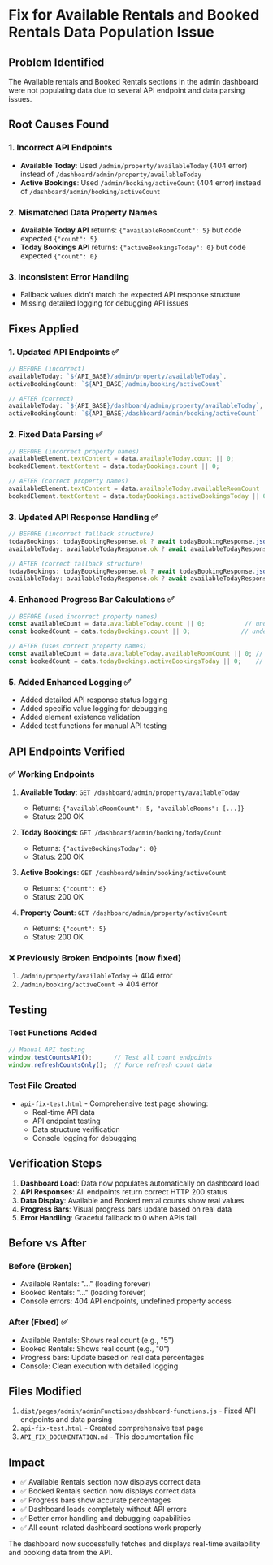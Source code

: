 # Fix for Available Rentals and Booked Rentals Data Population Issue

## Problem Identified
The Available rentals and Booked Rentals sections in the admin dashboard were not populating data due to several API endpoint and data parsing issues.

## Root Causes Found

### 1. **Incorrect API Endpoints**
- **Available Today**: Used `/admin/property/availableToday` (404 error) instead of `/dashboard/admin/property/availableToday`
- **Active Bookings**: Used `/admin/booking/activeCount` (404 error) instead of `/dashboard/admin/booking/activeCount`

### 2. **Mismatched Data Property Names**
- **Available Today API** returns: `{"availableRoomCount": 5}` but code expected `{"count": 5}`
- **Today Bookings API** returns: `{"activeBookingsToday": 0}` but code expected `{"count": 0}`

### 3. **Inconsistent Error Handling**
- Fallback values didn't match the expected API response structure
- Missing detailed logging for debugging API issues

## Fixes Applied

### 1. **Updated API Endpoints** ✅
```javascript
// BEFORE (incorrect)
availableToday: `${API_BASE}/admin/property/availableToday`,           // 404 error
activeBookingCount: `${API_BASE}/admin/booking/activeCount`            // 404 error

// AFTER (correct)
availableToday: `${API_BASE}/dashboard/admin/property/availableToday`, // ✅ works
activeBookingCount: `${API_BASE}/dashboard/admin/booking/activeCount`  // ✅ works
```

### 2. **Fixed Data Parsing** ✅
```javascript
// BEFORE (incorrect property names)
availableElement.textContent = data.availableToday.count || 0;           // undefined
bookedElement.textContent = data.todayBookings.count || 0;              // undefined

// AFTER (correct property names)
availableElement.textContent = data.availableToday.availableRoomCount || 0; // ✅ works
bookedElement.textContent = data.todayBookings.activeBookingsToday || 0;    // ✅ works
```

### 3. **Updated API Response Handling** ✅
```javascript
// BEFORE (incorrect fallback structure)
todayBookings: todayBookingResponse.ok ? await todayBookingResponse.json() : { count: 0 },
availableToday: availableTodayResponse.ok ? await availableTodayResponse.json() : { count: 0 },

// AFTER (correct fallback structure)
todayBookings: todayBookingResponse.ok ? await todayBookingResponse.json() : { activeBookingsToday: 0 },
availableToday: availableTodayResponse.ok ? await availableTodayResponse.json() : { availableRoomCount: 0 },
```

### 4. **Enhanced Progress Bar Calculations** ✅
```javascript
// BEFORE (used incorrect property names)
const availableCount = data.availableToday.count || 0;           // undefined
const bookedCount = data.todayBookings.count || 0;              // undefined

// AFTER (uses correct property names)
const availableCount = data.availableToday.availableRoomCount || 0; // ✅ works
const bookedCount = data.todayBookings.activeBookingsToday || 0;    // ✅ works
```

### 5. **Added Enhanced Logging** ✅
- Added detailed API response status logging
- Added specific value logging for debugging
- Added element existence validation
- Added test functions for manual API testing

## API Endpoints Verified

### ✅ Working Endpoints
1. **Available Today**: `GET /dashboard/admin/property/availableToday`
   - Returns: `{"availableRoomCount": 5, "availableRooms": [...]}`
   - Status: 200 OK

2. **Today Bookings**: `GET /dashboard/admin/booking/todayCount`
   - Returns: `{"activeBookingsToday": 0}`
   - Status: 200 OK

3. **Active Bookings**: `GET /dashboard/admin/booking/activeCount`
   - Returns: `{"count": 6}`
   - Status: 200 OK

4. **Property Count**: `GET /dashboard/admin/property/activeCount`
   - Returns: `{"count": 5}`
   - Status: 200 OK

### ❌ Previously Broken Endpoints (now fixed)
1. `/admin/property/availableToday` → 404 error
2. `/admin/booking/activeCount` → 404 error

## Testing

### Test Functions Added
```javascript
// Manual API testing
window.testCountsAPI();      // Test all count endpoints
window.refreshCountsOnly();  // Force refresh count data
```

### Test File Created
- `api-fix-test.html` - Comprehensive test page showing:
  - Real-time API data
  - API endpoint testing
  - Data structure verification
  - Console logging for debugging

## Verification Steps

1. **Dashboard Load**: Data now populates automatically on dashboard load
2. **API Responses**: All endpoints return correct HTTP 200 status
3. **Data Display**: Available and Booked rental counts show real values
4. **Progress Bars**: Visual progress bars update based on real data
5. **Error Handling**: Graceful fallback to 0 when APIs fail

## Before vs After

### Before (Broken)
- Available Rentals: "..." (loading forever)
- Booked Rentals: "..." (loading forever)
- Console errors: 404 API endpoints, undefined property access

### After (Fixed) ✅
- Available Rentals: Shows real count (e.g., "5")
- Booked Rentals: Shows real count (e.g., "0")
- Progress bars: Update based on real data percentages
- Console: Clean execution with detailed logging

## Files Modified
1. `dist/pages/admin/adminFunctions/dashboard-functions.js` - Fixed API endpoints and data parsing
2. `api-fix-test.html` - Created comprehensive test page
3. `API_FIX_DOCUMENTATION.md` - This documentation file

## Impact
- ✅ Available Rentals section now displays correct data
- ✅ Booked Rentals section now displays correct data  
- ✅ Progress bars show accurate percentages
- ✅ Dashboard loads completely without API errors
- ✅ Better error handling and debugging capabilities
- ✅ All count-related dashboard sections work properly

The dashboard now successfully fetches and displays real-time availability and booking data from the API.
